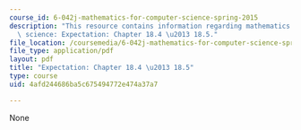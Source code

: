 ```yaml
---
course_id: 6-042j-mathematics-for-computer-science-spring-2015
description: "This resource contains information regarding mathematics for computer\
  \ science: Expectation: Chapter 18.4 \u2013 18.5."
file_location: /coursemedia/6-042j-mathematics-for-computer-science-spring-2015/4afd244686ba5c675494772e474a37a7_MIT6_042JS15_Session32.pdf
file_type: application/pdf
layout: pdf
title: "Expectation: Chapter 18.4 \u2013 18.5"
type: course
uid: 4afd244686ba5c675494772e474a37a7

---
```

None